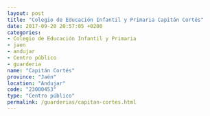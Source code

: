 ```yaml
---
layout: post
title: "Colegio de Educación Infantil y Primaria Capitán Cortés"
date: 2017-09-20 20:57:05 +0200
categories:
- Colegio de Educación Infantil y Primaria
- jaen
- andujar
- Centro público
- guarderia
name: "Capitán Cortés"
province: "Jaén"
location: "Andujar"
code: "23000453"
type: "Centro público"
permalink: /guarderias/capitan-cortes.html
---
```

